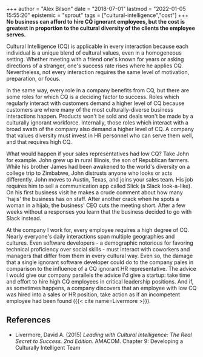 +++
author = "Alex Bilson"
date = "2018-07-01"
lastmod = "2022-01-05 15:55:20"
epistemic = "sprout"
tags = ["cultural-intelligence","cost"]
+++
**No business can afford to hire CQ ignorant employees, but the cost is greatest in proportion to the cultural diversity of the clients the employee serves.**

Cultural Intelligence (CQ) is applicable in every interaction because each individual is a unique blend of cultural values, even in a homogeneous setting. Whether meeting with a friend one's known for years or asking directions of a stranger, one's success rate rises where he applies CQ. Nevertheless, not every interaction requires the same level of motivation, preparation, or focus.

In the same way, every role in a company benefits from CQ, but there are some roles for which CQ is a deciding factor to success. Roles which regularly interact with customers demand a higher level of CQ because customers are where many of the most culturally-diverse business interactions happen. Products won't be sold and deals won't be made by a culturally ignorant workforce. Internally, those roles which interact with a broad swath of the company also demand a higher level of CQ. A company that values diversity must invest in HR personnel who can serve them well, and that requires high CQ.

What would happen if your sales representatives had low CQ? Take John for example. John grew up in rural Illinois, the son of Republican farmers. While his brother James had been awakened to the world's diversity on a college trip to Zimbabwe, John distrusts anyone who looks or acts differently. John moves to Austin, Texas, and joins your sales team. His job requires him to sell a communication app called Slick (a Slack look-a-like). On his first business visit he makes a crude comment about how many 'hajis' the business has on staff. After another crack when he spots a woman in a hijab, the business' CEO cuts the meeting short. After a few weeks without a responses you learn that the business decided to go with Slack instead.

At the company I work for, every employee requires a high degree of CQ. Nearly everyone's daily interactions span multiple geographies and cultures. Even software developers - a demographic notorious for favoring technical proficiency over social skills - must interact with coworkers and managers that differ from them in every cultural way. Even so, the damage that a single ignorant software developer could do to the company pales in comparison to the influence of a CQ ignorant HR representative. The advice I would give our company parallels the advice I'd give a startup: take time and effort to hire high CQ employees in critical leadership positions. And if, as sometimes happens, a company discovers that an employee with low CQ was hired into a sales or HR position, take action as if an incompetent employee had been found ({{< cite name=Livermore >}}).

## References

- Livermore, David A. (2015) _Leading with Cultural Intelligence: The Real Secret to Success. 2nd Edition_. AMACOM. Chapter 9: Developing a Culturally Intelligent Team
